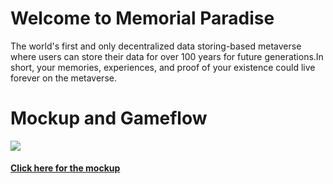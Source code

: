 # Welcome to Memorial Paradise
The world's first and only decentralized data storing-based metaverse where users can store their data for over 100 years for future generations.In short, your memories, experiences, and proof of your existence could live forever on the metaverse.
<h1>Mockup and Gameflow</h1>
<IMG SRC="https://user-images.githubusercontent.com/100519753/156887407-1b5cf0b2-2b30-4ebc-bc87-fc86457b64ce.gif">

<h4><a href="https://drive.google.com/drive/u/0/folders/1oM9ebux7nvGD6chXhd5H_1O5u9a444ru">Click here for the mockup</a></h4>

